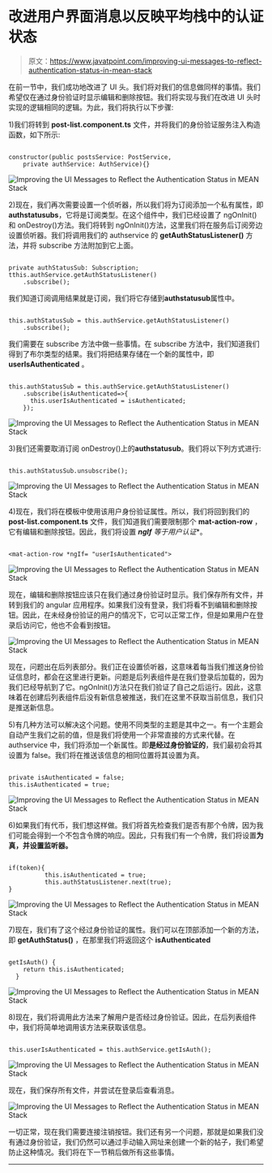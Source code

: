 # 改进用户界面消息以反映平均栈中的认证状态

> 原文：<https://www.javatpoint.com/improving-ui-messages-to-reflect-authentication-status-in-mean-stack>

在前一节中，我们成功地改进了 UI 头。我们将对我们的信息做同样的事情。我们希望仅在通过身份验证时显示编辑和删除按钮。我们将实现与我们在改进 UI 头时实现的逻辑相同的逻辑。为此，我们将执行以下步骤:

1)我们将转到 **post-list.component.ts** 文件，并将我们的身份验证服务注入构造函数，如下所示:

```

constructor(public postsService: PostService,
    private authService: AuthService){}

```

![Improving the UI Messages to Reflect the Authentication Status in MEAN Stack](img/216805eade7ad2a9947f1fca3284f49b.png)

2)现在，我们再次需要设置一个侦听器，所以我们将为订阅添加一个私有属性，即**authstatusubs**，它将是订阅类型。在这个组件中，我们已经设置了 ngOnInit()和 onDestroy()方法。我们将转到 ngOnInit()方法，这里我们将在服务后订阅旁边设置侦听器。我们将调用我们的 authservice 的 **getAuthStatusListener()** 方法，并将 subscribe 方法附加到它上面。

```

private authStatusSub: Subscription;
tthis.authService.getAuthStatusListener()
    .subscribe();

```

我们知道订阅调用结果就是订阅，我们将它存储到**authstatusub**属性中。

```

this.authStatusSub = this.authService.getAuthStatusListener()
    .subscribe();

```

我们需要在 subscribe 方法中做一些事情。在 subscribe 方法中，我们知道我们得到了布尔类型的结果。我们将把结果存储在一个新的属性中，即 **userIsAuthenticated** 。

```

this.authStatusSub = this.authService.getAuthStatusListener()
    .subscribe(isAuthenticated=>{
      this.userIsAuthenticated = isAuthenticated;
    });

```

![Improving the UI Messages to Reflect the Authentication Status in MEAN Stack](img/a89434da3ea164ed5ef3beecc43116e5.png)

3)我们还需要取消订阅 onDestroy()上的**authstatusub**。我们将以下列方式进行:

```

this.authStatusSub.unsubscribe();

```

![Improving the UI Messages to Reflect the Authentication Status in MEAN Stack](img/a9dc1fe86d02dc01689ee8e5c432cbb1.png)

4)现在，我们将在模板中使用该用户身份验证属性。所以，我们将回到我们的 **post-list.component.ts** 文件，我们知道我们需要限制那个 **mat-action-row** ，它有编辑和删除按钮。因此，我们将设置 ***ngIf** 等于**用户认证**。

```

<mat-action-row *ngIf= "userIsAuthenticated">

```

![Improving the UI Messages to Reflect the Authentication Status in MEAN Stack](img/5a0fe62628bb7ee54ddb495703d68d43.png)

现在，编辑和删除按钮应该只在我们通过身份验证时显示。我们保存所有文件，并转到我们的 angular 应用程序。如果我们没有登录，我们将看不到编辑和删除按钮。因此，在未经身份验证的用户的情况下，它可以正常工作，但是如果用户在登录后访问它，他也不会看到按钮。

![Improving the UI Messages to Reflect the Authentication Status in MEAN Stack](img/c706812ab8d9121dd9ec62f7ff943f5e.png)

现在，问题出在后列表部分。我们正在设置侦听器，这意味着每当我们推送身份验证信息时，都会在这里进行更新。问题是后列表组件是在我们登录后加载的，因为我们已经导航到了它。ngOnInit()方法只在我们验证了自己之后运行。因此，这意味着在创建后列表组件后没有新信息被推送，我们在这里不获取当前信息，我们只是推送新信息。

5)有几种方法可以解决这个问题。使用不同类型的主题是其中之一。有一个主题会自动产生我们之前的值，但是我们将使用一个非常直接的方式来代替。在 authservice 中，我们将添加一个新属性。即**是经过身份验证的**，我们最初会将其设置为 false。我们将在推送该信息的相同位置将其设置为真。

```

private isAuthenticated = false;
this.isAuthenticated = true;

```

![Improving the UI Messages to Reflect the Authentication Status in MEAN Stack](img/89d9c2ba65ec8a96c3ed7d6545e1f476.png)

6)如果我们有代币，我们想这样做。我们将首先检查我们是否有那个令牌，因为我们可能会得到一个不包含令牌的响应。因此，只有我们有一个令牌，我们将设置**为真，并设置监听器。**

```

if(token){
          this.isAuthenticated = true;
          this.authStatusListener.next(true);
}

```

![Improving the UI Messages to Reflect the Authentication Status in MEAN Stack](img/3f52dcf0eee79f5bd218f3dd3a74cfd8.png)

7)现在，我们有了这个经过身份验证的属性。我们可以在顶部添加一个新的方法，即 **getAuthStatus()** ，在那里我们将返回这个 **isAuthenticated**

```

getIsAuth() {
    return this.isAuthenticated;
  }

```

![Improving the UI Messages to Reflect the Authentication Status in MEAN Stack](img/85b09cb58fc22571650e59dfc41b602e.png)

8)现在，我们将调用此方法来了解用户是否经过身份验证。因此，在后列表组件中，我们将简单地调用该方法来获取该信息。

```

this.userIsAuthenticated = this.authService.getIsAuth();

```

![Improving the UI Messages to Reflect the Authentication Status in MEAN Stack](img/10c42821d6d505e344989f4c9c099310.png)

现在，我们保存所有文件，并尝试在登录后查看消息。

![Improving the UI Messages to Reflect the Authentication Status in MEAN Stack](img/81cef58420a17533637d972cc6b8ee58.png)

一切正常，现在我们需要连接注销按钮。我们还有另一个问题，那就是如果我们没有通过身份验证，我们仍然可以通过手动输入网址来创建一个新的帖子，我们希望防止这种情况。我们将在下一节稍后做所有这些事情。

* * *